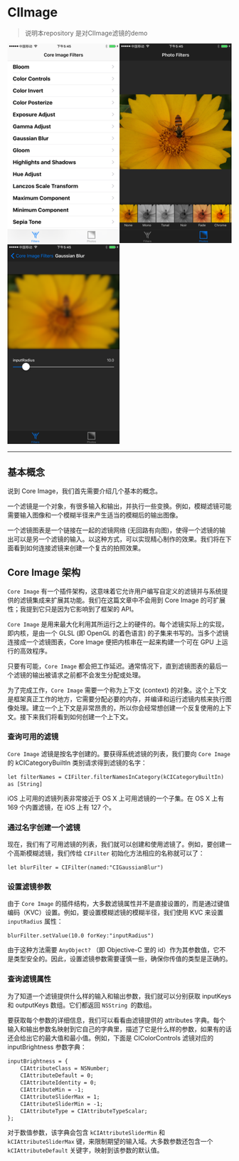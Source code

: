 # CIImage
>说明本repository 是对CIImage滤镜的demo
>

<img src="./screenshots/IMG_0018.PNG" width = "50%" /><img src="./screenshots/IMG_0019.PNG" width = "50%" /><img src="./screenshots/IMG_0020.PNG" width = "50%" />

>

---
## 基本概念

说到 Core Image，我们首先需要介绍几个基本的概念。

一个滤镜是一个对象，有很多输入和输出，并执行一些变换。例如，模糊滤镜可能需要输入图像和一个模糊半径来产生适当的模糊后的输出图像。

一个滤镜图表是一个链接在一起的滤镜网络 (无回路有向图)，使得一个滤镜的输出可以是另一个滤镜的输入。以这种方式，可以实现精心制作的效果。我们将在下面看到如何连接滤镜来创建一个复古的拍照效果。

## Core Image 架构

`Core Image` 有一个插件架构，这意味着它允许用户编写自定义的滤镜并与系统提供的滤镜集成来扩展其功能。我们在这篇文章中不会用到 Core Image 的可扩展性；我提到它只是因为它影响到了框架的 API。

`Core Image` 是用来最大化利用其所运行之上的硬件的。每个滤镜实际上的实现，即内核，是由一个 GLSL (即 OpenGL 的着色语言) 的子集来书写的。当多个滤镜连接成一个滤镜图表，Core Image 便把内核串在一起来构建一个可在 GPU 上运行的高效程序。

只要有可能，`Core Image` 都会把工作延迟。通常情况下，直到滤镜图表的最后一个滤镜的输出被请求之前都不会发生分配或处理。

为了完成工作，`Core Image` 需要一个称为上下文 (context) 的对象。这个上下文是框架真正工作的地方，它需要分配必要的内存，并编译和运行滤镜内核来执行图像处理。建立一个上下文是非常昂贵的，所以你会经常想创建一个反复使用的上下文。接下来我们将看到如何创建一个上下文。

### 查询可用的滤镜

`Core Image` 滤镜是按名字创建的。要获得系统滤镜的列表，我们要向 `Core Image` 的 kCICategoryBuiltIn 类别请求得到滤镜的名字：
```
let filterNames = CIFilter.filterNamesInCategory(kCICategoryBuiltIn) as [String]
```
iOS 上可用的滤镜列表非常接近于 OS X 上可用滤镜的一个子集。在 OS X 上有 169 个内置滤镜，在 iOS 上有 127 个。

### 通过名字创建一个滤镜

现在，我们有了可用滤镜的列表，我们就可以创建和使用滤镜了。例如，要创建一个高斯模糊滤镜，我们传给 `CIFilter` 初始化方法相应的名称就可以了：
```
let blurFilter = CIFilter(named:"CIGaussianBlur")
```
### 设置滤镜参数

由于 `Core Image` 的插件结构，大多数滤镜属性并不是直接设置的，而是通过键值编码（KVC）设置。例如，要设置模糊滤镜的模糊半径，我们使用 KVC 来设置 `inputRadius` 属性：

```
blurFilter.setValue(10.0 forKey:"inputRadius")
```
由于这种方法需要 `AnyObject?` （即 Objective-C 里的 id）作为其参数值，它不是类型安全的。因此，设置滤镜参数需要谨慎一些，确保你传值的类型是正确的。

### 查询滤镜属性

为了知道一个滤镜提供什么样的输入和输出参数，我们就可以分别获取 inputKeys 和 outputKeys 数组。它们都返回 `NSString `的数组。

要获取每个参数的详细信息，我们可以看看由滤镜提供的 attributes 字典。每个输入和输出参数名映射到它自己的字典里，描述了它是什么样的参数，如果有的话还会给出它的最大值和最小值。例如，下面是 CIColorControls 滤镜对应的 inputBrightness 参数字典：

```
inputBrightness = {
    CIAttributeClass = NSNumber;
    CIAttributeDefault = 0;
    CIAttributeIdentity = 0;
    CIAttributeMin = -1;
    CIAttributeSliderMax = 1;
    CIAttributeSliderMin = -1;
    CIAttributeType = CIAttributeTypeScalar;
};
```

对于数值参数，该字典会包含 `kCIAttributeSliderMin` 和 `kCIAttributeSliderMax` 键，来限制期望的输入域。大多数参数还包含一个 `kCIAttributeDefault` 关键字，映射到该参数的默认值。

